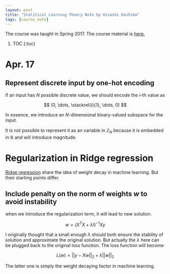 ```yaml
---
layout: post
title: "Statitical Learning Theory Note by Hisashi Kashima"
tags: [course_note]
---
```


<script type="text/javascript" async
 src="https://cdn.mathjax.org/mathjax/latest/MathJax.js?config=TeX-AMS_CHTML">
</script>
<script type="text/x-mathjax-config">
 MathJax.Hub.Config({tex2jax: {inlineMath: [['$','$'], ['\\(','\\)']]}});
</script>

The course was taught in Spring 2017.
The course material is [here.](http://www.geocities.jp/kashi_pong/course_statistical_learning_theory_2017.html)

1. TOC
{:toc}

# Apr. 17

## Represent discrete input by one-hot encoding

If an input has $N$ possible discrete value, we should encode 
the $i$-th value as

$$ (0, \dots, \stackrel{i}{1}, \dots, 0)  $$

In essence, we introduce an $N$-dimensional binary-valued subspace
for the input.

It is not possible to represent it as an variable in $\mathbb{Z}_N$ 
because it is embedded in $\mathbb{R}$ and will introduce magnitude. 

# Regularization in Ridge regression

[Ridge regression](https://en.wikipedia.org/wiki/Tikhonov_regularization)
share the idea of weight decay in machine learning.
But their starting points differ.

## Include penalty on the norm of weights $w$ to avoid instability

when we introduce the regularization term, it will lead to new solution.

$$ 
w = (X^T X + \lambda I)^{-1} X y
$$
 
I originally thought that a small enough $\lambda$
 should both ensure the stability of solution
and approximate the original solution.
But actually the $\lambda$ here can be plugged back to the original
loss function. The loss function will become

$$
L(w) = ||y-Xw||_2 + \lambda||w||_2
$$

The latter one is simply the weight decaying factor in machine learning.

